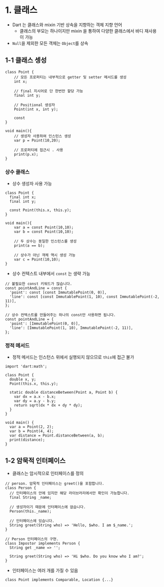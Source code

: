 # 1. 클래스

- Dart 는 클래스와 mixin 기반 상속을 지향하는 객체 지향 언어
  - 클래스의 부모는 하나이지만 mixin 을 통하여 다양한 클래스에서 바디 재사용이 가능
- `Null`을 제외한 모든 객체는 `Object`를 상속

## 1-1 클래스 셍성

```
class Point {
    // 모든 프로퍼티는 내부적으로 getter 및 setter 메서드를 생성
    int x;

    // final 지시어로 단 한번만 할당 가능
    final int y;

    // Positional 생성자
    Point(int x, int y);

    const
}

void main(){
    // 생성자 사용하여 인스턴스 생성
    var p = Point(10,20);

    // 프로퍼티에 접근시 . 사용
    print(p.x);
}
```

### 상수 클래스

- 상수 생성자 사용 가능

```
class Point {
  final int x;
  final int y;

  const Point(this.x, this.y);
}

void main(){
    var a = const Point(10,10);
    var b = const Point(10,10);

    // 두 상수는 동일한 인스턴스를 생성
    print(a == b);

    // 상수가 아닌 객체 역시 생성 가능
    var c = Point(10,10);
}
```

- 상수 컨텍스트 내부에서 `const` 는 생략 가능

```
// 불필요한 const 키워드가 많습니다.
const pointAndLine = const {
  'point': const [const ImmutablePoint(0, 0)],
  'line': const [const ImmutablePoint(1, 10), const ImmutablePoint(-2, 11)],
};

// 상수 컨텍스트를 만들어주는 하나의 const만 사용하면 됩니다.
const pointAndLine = {
  'point': [ImmutablePoint(0, 0)],
  'line': [ImmutablePoint(1, 10), ImmutablePoint(-2, 11)],
};
```

### 정적 메서드

- 정적 메서드는 인스턴스 위에서 실행되지 않으므로 `this`에 접근 불가

```
import 'dart:math';

class Point {
  double x, y;
  Point(this.x, this.y);

  static double distanceBetween(Point a, Point b) {
    var dx = a.x - b.x;
    var dy = a.y - b.y;
    return sqrt(dx * dx + dy * dy);
  }
}

void main() {
  var a = Point(2, 2);
  var b = Point(4, 4);
  var distance = Point.distanceBetween(a, b);
  print(distance);
}
```

## 1-2 암묵적 인터페이스

- 클래스는 암시적으로 인터페이스를 정의

```
// person. 암묵적 인터페이스는 greet()을 포함합니다.
class Person {
  // 인터페이스의 안에 있지만 해당 라이브러리에서만 확인이 가능합니다.
  final String _name;

  // 생성자이기 때문에 인터페이스에 없습니다.
  Person(this._name);

  // 인터페이스에 있습니다.
  String greet(String who) => 'Hello, $who. I am $_name.';
}

// Person 인터페이스의 구현.
class Impostor implements Person {
  String get _name => '';

  String greet(String who) => 'Hi $who. Do you know who I am?';
}
```

- 인터페이스는 여러 개를 가질 수 있음

```
class Point implements Comparable, Location {...}
```
